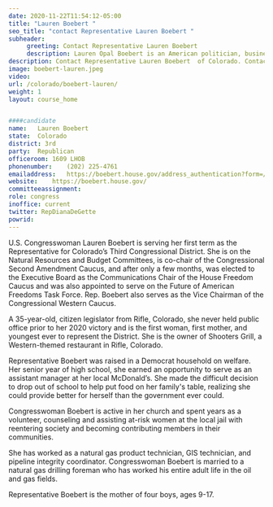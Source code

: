 ```yaml
---
date: 2020-11-22T11:54:12-05:00
title: "Lauren Boebert "
seo_title: "contact Representative Lauren Boebert "
subheader:
     greeting: Contact Representative Lauren Boebert  
     description: Lauren Opal Boebert is an American politician, businesswoman, and gun-rights activist serving as the U.S. Representative for Colorado's 3rd congressional district. She is the first woman to represent Colorado’s 3rd Congressional district in Congress.
description: Contact Representative Lauren Boebert  of Colorado. Contact information for Lauren Boebert  includes email address, phone number, and mailing address.
image: boebert-lauren.jpeg
video: 
url: /colorado/boebert-lauren/
weight: 1
layout: course_home


####candidate
name:	Lauren Boebert 
state:	Colorado
district: 3rd
party:	Republican
officeroom:	1609 LHOB
phonenumber:	(202) 225-4761
emailaddress:	https://boebert.house.gov/address_authentication?form=/contact
website:	https://boebert.house.gov/
committeeassignment: 
role: congress
inoffice: current
twitter: RepDianaDeGette
powrid: 
---
```


U.S. Congresswoman Lauren Boebert is serving her first term as the Representative for Colorado’s Third Congressional District. She is on the Natural Resources and Budget Committees, is co-chair of the Congressional Second Amendment Caucus, and after only a few months, was elected to the Executive Board as the Communications Chair of the House Freedom Caucus and was also appointed to serve on the Future of American Freedoms Task Force. Rep. Boebert also serves as the Vice Chairman of the Congressional Western Caucus.

A 35-year-old, citizen legislator from Rifle, Colorado, she never held public office prior to her 2020 victory and is the first woman, first mother, and youngest ever to represent the District. She is the owner of Shooters Grill, a Western-themed restaurant in Rifle, Colorado.

Representative Boebert was raised in a Democrat household on welfare. Her senior year of high school, she earned an opportunity to serve as an assistant manager at her local McDonald’s. She made the difficult decision to drop out of school to help put food on her family's table, realizing she could provide better for herself than the government ever could.

Congresswoman Boebert is active in her church and spent years as a volunteer, counseling and assisting at-risk women at the local jail with reentering society and becoming contributing members in their communities.

She has worked as a natural gas product technician, GIS technician, and pipeline integrity coordinator. Congresswoman Boebert is married to a natural gas drilling foreman who has worked his entire adult life in the oil and gas fields.

Representative Boebert is the mother of four boys, ages 9-17.